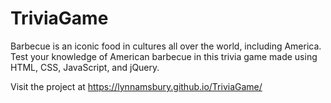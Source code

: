 # TriviaGame

Barbecue is an iconic food in cultures all over the world, including America. Test your knowledge of American barbecue in this trivia game made using HTML, CSS, JavaScript, and jQuery.

Visit the project at https://lynnamsbury.github.io/TriviaGame/